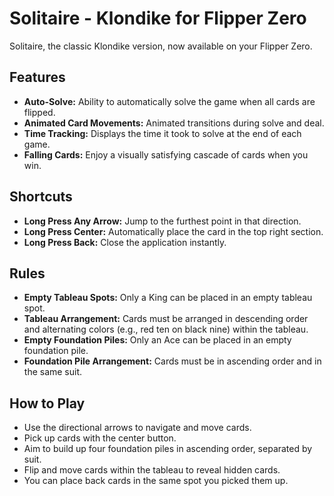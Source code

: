 # Solitaire - Klondike for Flipper Zero

Solitaire, the classic Klondike version, now available on your Flipper Zero. 

## Features

* **Auto-Solve:** Ability to automatically solve the game when all cards are flipped.
* **Animated Card Movements:** Animated transitions during solve and deal.
* **Time Tracking:** Displays the time it took to solve at the end of each game.
* **Falling Cards:** Enjoy a visually satisfying cascade of cards when you win.

## Shortcuts

* **Long Press Any Arrow:** Jump to the furthest point in that direction.
* **Long Press Center:** Automatically place the card in the top right section.
* **Long Press Back:** Close the application instantly.

## Rules
- **Empty Tableau Spots:** Only a King can be placed in an empty tableau spot.
- **Tableau Arrangement:** Cards must be arranged in descending order and alternating colors (e.g., red ten on black nine) within the tableau.
- **Empty Foundation Piles:** Only an Ace can be placed in an empty foundation pile.
- **Foundation Pile Arrangement:** Cards must be in ascending order and in the same suit.

## How to Play

- Use the directional arrows to navigate and move cards.
- Pick up cards with the center button.
- Aim to build up four foundation piles in ascending order, separated by suit.
- Flip and move cards within the tableau to reveal hidden cards.
- You can place back cards in the same spot you picked them up.
